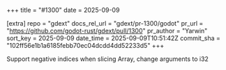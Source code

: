 +++
title = "#1300"
date = 2025-09-09

[extra]
repo = "gdext"
docs_rel_url = "gdext/pr-1300/godot"
pr_url = "https://github.com/godot-rust/gdext/pull/1300"
pr_author = "Yarwin"
sort_key = 2025-09-09
date_time = 2025-09-09T10:51:42Z
commit_sha = "102ff56e1b1a6185febb70ec04dcdd4dd52233d5"
+++

Support negative indices when slicing Array, change arguments to i32
